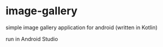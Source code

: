 # image-gallery

simple image gallery application for android (written in Kotlin)

run in Android Studio
